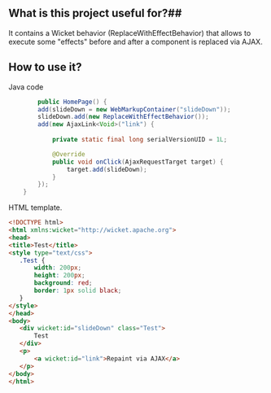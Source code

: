 ## What is this project useful for?##

It contains a Wicket behavior (ReplaceWithEffectBehavior) that allows to execute some "effects" before and after
a component is replaced via AJAX.

## How to use it? ##
 
 Java code
 
```java
 		public HomePage() {
		add(slideDown = new WebMarkupContainer("slideDown"));
		slideDown.add(new ReplaceWithEffectBehavior());
		add(new AjaxLink<Void>("link") {
			
			private static final long serialVersionUID = 1L;

			@Override
			public void onClick(AjaxRequestTarget target) {
				target.add(slideDown);
			}
		});
	}
 ```
 HTML template.
 
 ```html
 <!DOCTYPE html>
<html xmlns:wicket="http://wicket.apache.org">
<head>
<title>Test</title>
<style type="text/css">
	.Test {
		width: 200px;
		height: 200px;
		background: red;
		border: 1px solid black;
	}
</style>
</head>
<body>
	<div wicket:id="slideDown" class="Test">
		Test
	</div>
	<p>
		<a wicket:id="link">Repaint via AJAX</a>
	</p>
</body>
</html>
 ```